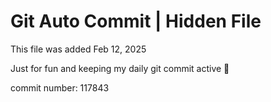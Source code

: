 # Git Auto Commit | Hidden File

This file was added Feb 12, 2025

Just for fun and keeping my daily git commit active 🤪

commit number: 117843
